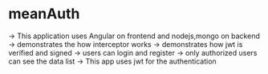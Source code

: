 # meanAuth
-> This application uses Angular on frontend and nodejs,mongo on backend
-> demonstrates the how interceptor works
-> demonstrates how jwt is verified and signed
-> users can login and register
-> only authorized users can see the data list
-> This app uses jwt for the authentication 
